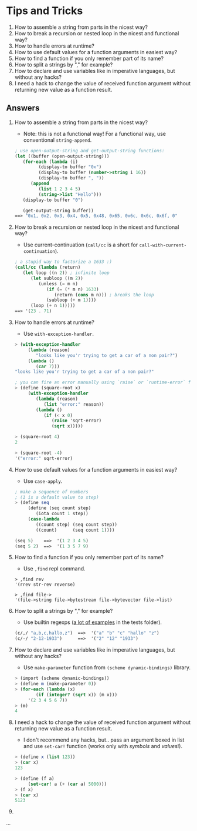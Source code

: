 Tips and Tricks
===============
1. How to assemble a string from parts in the nicest way?
1. How to break a recursion or nested loop in the nicest and functional way?
1. How to handle errors at runtime?
1. How to use default values for a function arguments in easiest way?
1. How to find a function if you only remember part of its name?
1. How to split a strings by "," for example?
1. How to declare and use variables like in imperative languages, but without any hacks?
1. I need a hack to change the value of received function argument without returning new value as a function result.

Answers
-------

1. How to assemble a string from parts in the nicest way?
   * Note: this is not a functional way! For a functional way, use conventional `string-append`.
   ```scheme
   ; use open-output-string and get-output-string functions:
   (let ((buffer (open-output-string)))
      (for-each (lambda (i)
            (display-to buffer "0x")
            (display-to buffer (number->string i 16))
            (display-to buffer ", "))
         (append
            (list 1 2 3 4 5)
            (string->list "Hello")))
      (display-to buffer "0")

      (get-output-string buffer))
   ==> "0x1, 0x2, 0x3, 0x4, 0x5, 0x48, 0x65, 0x6c, 0x6c, 0x6f, 0"
   ```

1. How to break a recursion or nested loop in the nicest and functional way?
   * Use current-continuation (`call/cc` is a short for `call-with-current-continuation`).
   ```scheme
   ; a stupid way to factorize a 1633 :)
   (call/cc (lambda (return)
      (let loop ((n 2)) ; infinite loop
         (let subloop ((m 2))
            (unless (= m n)
               (if (= (* m n) 1633)
                  (return (cons m n))) ; breaks the loop
               (subloop (+ m 1))))
         (loop (+ n 1)))))
   ==> '(23 . 71)
   ```

1. How to handle errors at runtime?
   * Use `with-exception-handler`.
   ```scheme
   > (with-exception-handler
        (lambda (reason)
           "looks like you'r trying to get a car of a non pair?")
        (lambda ()
           (car 7)))
   "looks like you'r trying to get a car of a non pair?"

   ; you can fire an error manually using `raise` or `runtime-error` functions
   > (define (square-root x)
        (with-exception-handler
           (lambda (reason)
              (list "error:" reason))
           (lambda ()
              (if (< x 0)
                 (raise 'sqrt-error)
                 (sqrt x)))))

   > (square-root 4)
   2

   > (square-root -4)
   '("error:" sqrt-error)
   ```


1. How to use default values for a function arguments in easiest way?
   * Use `case-apply`.
   ```scheme
   ; make a sequence of numbers
   ; (1 is a default value to step)
   > (define seq
        (define (seq count step)
           (iota count 1 step))
        (case-lambda
           ((count step) (seq count step))
           ((count)      (seq count 1))))
   
   (seq 5)    ==>  '(1 2 3 4 5)
   (seq 5 2)  ==>  '(1 3 5 7 9)
   ```

1. How to find a function if you only remember part of its name?
   * Use `,find` repl command.
   ```
   > ,find rev
   '(rrev str-rev reverse)

   > ,find file->
   '(file->string file->bytestream file->bytevector file->list)
   ```

1. How to split a strings by "," for example?
   * Use builtin regexps ([a lot of examples](https://github.com/yuriy-chumak/ol/blob/master/tests/regex.scm) in the tests folder).
   ```scheme
   (c/,/ "a,b,c,hallo,z")  ==>  '("a" "b" "c" "hallo" "z")
   (c/-/ "2-12-1933")      ==>  '("2" "12" "1933")
   ```

1. How to declare and use variables like in imperative languages, but without any hacks?
   * Use `make-parameter` function from `(scheme dynamic-bindings)` library.
   ```scheme
   > (import (scheme dynamic-bindings))
   > (define m (make-parameter 0))
   > (for-each (lambda (x)
           (if (integer? (sqrt x)) (m x)))
        '(2 3 4 5 6 7))
   > (m)
   4
   ```

1. I need a hack to change the value of received function argument without returning new value as a function result.
   * I don't recommend any hacks, but.. pass an argument boxed in list and use `set-car!` function (works only with *symbols* and *value*s!).
   ```scheme
   > (define x (list 123))
   > (car x)
   123

   > (define (f a)
        (set-car! a (+ (car a) 5000)))
   > (f x)
   > (car x)
   5123

1. 

...
